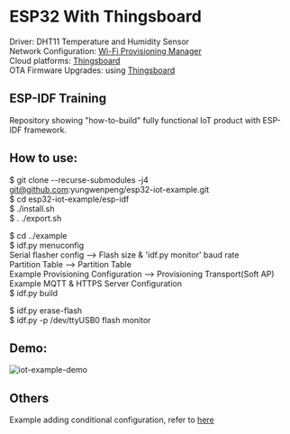 # ESP32 With Thingsboard  
   Driver: DHT11 Temperature and Humidity Sensor  
   Network Configuration: [Wi-Fi Provisioning Manager](https://github.com/espressif/esp-idf/tree/master/examples/provisioning/wifi_prov_mgr)  
   Cloud platforms: [Thingsboard](https://thingsboard.io/)  
   OTA Firmware Upgrades: using [Thingsboard](https://thingsboard.io/docs/samples/esp32/ota)  
  
## ESP-IDF Training  
   Repository showing "how-to-build" fully functional IoT product with ESP-IDF framework.  
    
## How to use:  
   $ git clone --recurse-submodules -j4 git@github.com:yungwenpeng/esp32-iot-example.git  
   $ cd esp32-iot-example/esp-idf  
   $ ./install.sh  
   $ . ./export.sh  
  
   $ cd ../example  
   $ idf.py menuconfig  
      Serial flasher config --> Flash size & 'idf.py monitor' baud rate  
      Partition Table --> Partition Table  
      Example Provisioning Configuration --> Provisioning Transport(Soft AP)  
      Example MQTT & HTTPS Server Configuration  
   $ idf.py build  
  
   $ idf.py erase-flash  
   $ idf.py -p /dev/ttyUSB0 flash monitor  
  
## Demo:  
![iot-example-demo](esp32_iot_example.gif)  
  
  
## Others  
   Example adding conditional configuration, refer to [here](https://docs.espressif.com/projects/esp-idf/en/latest/esp32/api-guides/build-system.html#adding-conditional-configuration)  
